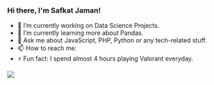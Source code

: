 ### Hi there, I'm Safkat Jaman!

- 🔭 I’m currently working on Data Science Projects.
- 🌱 I’m currently learning more about Pandas.
- 💬 Ask me about JavaScript, PHP, Python or any tech-related stuff.
- 📫 How to reach me: 
- ⚡ Fun fact: I spend almost 4 hours playing Valorant everyday.

<img src='https://github-readme-stats.vercel.app/api?username=safkatjaman&&show_icons=true&title_color=ffffff&icon_color=bb2acf&text_color=daf7dc&bg_color=151515'>